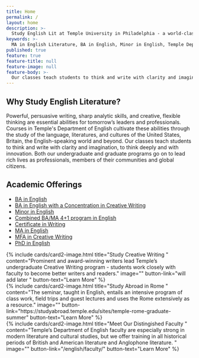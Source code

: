 ```yaml
---
title: Home
permalink: /
layout: home
description: >-
  Study English Lit at Temple University in Philadelphia - a world-class city for the arts.
keywords: >-
  MA in English Literature, BA in English, Minor in English, Temple Department of English
published: true
feature: true
feature-title: null
feature-image: null
feature-body: >-
  Our classes teach students to think and write with clarity and imagination, to think deeply and with innovation, and to conduct research with curiosity and attention to detail.
---
```

## Why Study English Literature?
Powerful, persuasive writing, sharp analytic skills, and creative, flexible thinking are essential abilities for tomorrow’s leaders and professionals. Courses in Temple's Department of English cultivate these abilities through the study of the language, literatures, and cultures of the United States, Britain, the English-speaking world and beyond. Our classes teach students to think and write with clarity and imagination, to think deeply and with innovation. Both our undergraduate and graduate programs go on to lead rich lives as professionals, members of their communities and global citizens. 

## Academic Offerings
- [BA in English](http://bulletin.temple.edu/undergraduate/liberal-arts/english/ba-english/)
- [BA in English with a Concentration in Creative Writing](http://bulletin.temple.edu/undergraduate/liberal-arts/english/ba-english-creative-writing/)
- [Minor in English](http://bulletin.temple.edu/undergraduate/liberal-arts/english/minor-english/)
- [Combined BA/MA 4+1 program in English](/english/four-plus-one/)
- [Certificate in Writing](http://bulletin.temple.edu/undergraduate/liberal-arts/english/certificate-writing/)
- [MA in English](http://bulletin.temple.edu/graduate/scd/cla/english-ma/)
- [MFA in Creative Writing](http://bulletin.temple.edu/graduate/scd/cla/creative-writing-mfa/)
- [PhD in English](http://bulletin.temple.edu/graduate/scd/cla/english-phd/)

<div class="row row-wide">
  <div class="col m12 l4">{% include cards/card2-image.html
    title="Study Creative Writing "
    content="Prominent and award-winning writers lead Temple’s undergraduate Creative Writing program - students work closely with faculty to become better writers and readers."
    image=""
    button-link="will add later "
    button-text="Learn More" %}
  </div>
  <div class="row row-wide">
    <div class="col m12 l4">{% include cards/card2-image.html
      title="Study Abroad in Rome "
      content="The seminar, taught in English, entails an intensive program of class work, field trips and guest lectures and uses the Rome extensively as a resource."
      image=""
      button-link="https://studyabroad.temple.edu/sites/temple-rome-graduate-summer"
      button-text="Learn More" %}
    </div>
    <div class="row row-wide">
      <div class="col m12 l4">{% include cards/card2-image.html
        title="Meet Our Distingished Faculty "
        content="Temple’s Department of English faculty are especially strong in modern literature and cultural studies, but we offer training in all historical periods of British and American literature and Anglophone literature. "
        image=""
        button-link="/english/faculty/"
        button-text="Learn More" %}
      </div>
</div>
